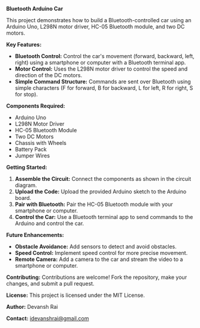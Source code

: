 **Bluetooth Arduino Car**

This project demonstrates how to build a Bluetooth-controlled car using an Arduino Uno, L298N motor driver, HC-05 Bluetooth module, and two DC motors.

**Key Features:**
- **Bluetooth Control:** Control the car's movement (forward, backward, left, right) using a smartphone or computer with a Bluetooth terminal app.
- **Motor Control:** Uses the L298N motor driver to control the speed and direction of the DC motors.
- **Simple Command Structure:** Commands are sent over Bluetooth using simple characters (F for forward, B for backward, L for left, R for right, S for stop).

**Components Required:**
- Arduino Uno
- L298N Motor Driver
- HC-05 Bluetooth Module
- Two DC Motors
- Chassis with Wheels
- Battery Pack
- Jumper Wires

**Getting Started:**
1. **Assemble the Circuit:** Connect the components as shown in the circuit diagram.
2. **Upload the Code:** Upload the provided Arduino sketch to the Arduino board.
3. **Pair with Bluetooth:** Pair the HC-05 Bluetooth module with your smartphone or computer.
4. **Control the Car:** Use a Bluetooth terminal app to send commands to the Arduino and control the car.

**Future Enhancements:**
- **Obstacle Avoidance:** Add sensors to detect and avoid obstacles.
- **Speed Control:** Implement speed control for more precise movement.
- **Remote Camera:** Add a camera to the car and stream the video to a smartphone or computer.

**Contributing:**
Contributions are welcome! Fork the repository, make your changes, and submit a pull request.

**License:** This project is licensed under the MIT License.

**Author:** Devansh Rai

**Contact:** idevanshrai@gmail.com
